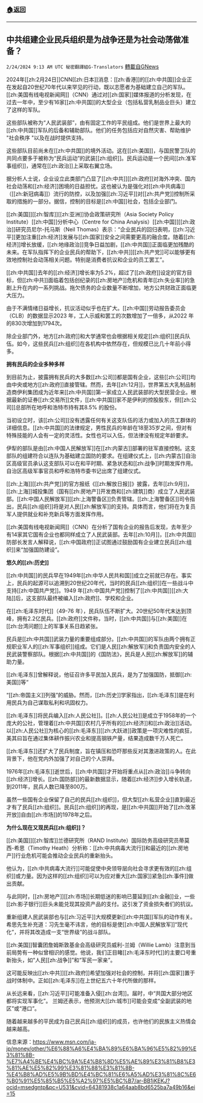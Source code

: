 ###  [:house:返回](README.md)
---


## 中共组建企业民兵组织是为战争还是为社会动荡做准备？
`2/24/2024 9:13 AM UTC 秘密翻譯組G-Translators` [轉載自GNews](https://gnews.org/articles/2337559)

2024年[[zh:2月24日]]CNN[[zh:日本]]消息：[[zh:香港]]的[[zh:中共国]]企业正在发起自20世纪70年代以来罕见的行动，既以志愿者为基础建立自己的军队。[[zh:美国有线电视新闻网]]（CNN）通过对[[zh:国家]]媒体报道的分析发现，在过去一年中，至少有16家[[zh:中共国]]的大型企业（包括私营乳制品业巨头）建立了这样的军队。

这些部队被称为“人民武装部”，由有固定工作的平民组成。他们是世界上最大的[[zh:中共国]]军队的后备和辅助部队。他们的任务包括应对自然灾害、帮助维护 "社会秩序 "以及在战时提供支持。

这些部队目前尚未在[[zh:中共国]]的境外活动。这在[[zh:美国]]，与国民警卫队的共同点要多于被称为“民兵运动”的武装[[zh:组织]]。民兵运动是一个民间[[zh:准军事组织]]，通常在[[zh:政治]]上采取右翼立场。

据分析人士说，企业设立此类部门凸显了[[zh:中共]][[zh:政府]]对海外冲突、国内社会动荡和[[zh:经济]]困境的日益担忧。这也被认为是强化对[[zh:中共病毒]]（[[zh:新冠病毒]]）流行的防控，以及加强[[zh:习近平]]对[[zh:共产党]]控制所采取的措施的一部分。据信，控制的目标是[[zh:中国]]社会，包括企业部门。

[[zh:美国]][[zh:智库]][[zh:亚洲]]协会政策研究所（Asia Society Policy Institute）[[zh:中国]]分析中心（Centre for China Analysis）[[zh:中国]][[zh:政治]]研究员尼尔\-托马斯（Neil Thomas）表示：“企业民兵的回归表明，[[zh:习近平]]更加注重[[zh:经济]]发展与[[zh:国家]]安全之间需要更高的融合度。随着[[zh:经济]]增长放缓，[[zh:地缘政治]]竞争日益加剧，[[zh:中共国]]正面临更加残酷的未来。在军队指挥下的企业民兵的帮助下，[[zh:中共]][[zh:共产党]]可以能够更有效地控制社会动荡相关问题。特别是消费者抗议和企业的员工罢工”。

[[zh:中共国]]去年的[[zh:经济]]增长率为5.2%，超过了[[zh:政府]]设定的官方目标，但[[zh:中共]]面临着包括创纪录的[[zh:房地产]]危机和青年[[zh:失业率]]的急剧上升在内的一系列挑战。拖欠债务的企业数量不断增加，地方公共财政正面临更大压力。

由于不满情绪日益增长，抗议活动似乎也在扩大。[[zh:中国]]劳动报告委员会（CLB）的数据显示2023 年，工人示威和罢工的次数增加了一倍多，从2022 年的830次增加到1794次。

除企业部门外，地方[[zh:政府]]和大学通常也会根据相关规定[[zh:组织]]民兵队伍。如今，这些民兵[[zh:组织]]在各机构中依然存在，但规模已比几十年前小得多。

**拥有民兵的企业多种多样**

到目前为止，披露拥有民兵的大多数[[zh:公司]]都是国有企业，这些[[zh:公司]]均由中央或地方[[zh:政府]]直接管辖。然而，去年[[zh:12月]]，世界第五大乳制品制造商伊利集团成为近年来[[zh:中共国]]第一家成立人民武装部的大型民营企业。根据最新的证券[[zh:交易所]]文件，[[zh:中共国]]家不是伊利的控股股东，但[[zh:公司]]总部所在地呼和浩特市持有其8.5% 的股份。

当初设立时，该[[zh:公司]]没有透露任何有关这支队伍的活力或加入的员工群体的详细信息。[[zh:中共国]]的法律规定，男性民兵的年龄在18至35岁之间，但对有特殊技能的人会有一定的灵活性。女性也可以入伍，但法律没有规定年龄要求。

伊犁的部队是由[[zh:中国人民解放军]]在[[zh:内蒙古]]部署的驻军直接控制。这支部队的组建符合以连队为基础建立国防的要求。在组建仪式上，[[zh:内蒙古]]自治区高级官员承认这支部队可以在和平时期、紧急状态和[[zh:战争]]时期发挥作用。自治区高级军事官员和呼和浩特市委书记出席了组建仪式。

[[zh:上海]][[zh:共产党]]的官方报纸《[[zh:解放日报]]》披露，去年[[zh:9月]]，[[zh:上海]]城投集团（国有[[zh:房地产]]开发商和[[zh:建筑]]商）成立了人民武装部。[[zh:中国人民解放军]][[zh:上海警备区]]负责管辖。[[zh:上海警备区]]司令指出，民兵[[zh:组织]]将是对人民[[zh:解放军]]的支持。具体而言，他们将在为复员军人提供就业和补充新兵等方面发挥作用。

[[zh:美国有线电视新闻网]]（CNN）在分析了国有企业的报告后发现，去年至少有14家其它国有企业也都同样成立了人民武装部。去年[[zh:10月]]，[[zh:中共国]]防部长发言人解释说，[[zh:中国政府]]正试图通过鼓励国有企业建立民兵[[zh:组织]]来“加强国防建设”。

**悠久的[[zh:历史]]**

[[zh:中共国]]的民兵早在1949年[[zh:中华人民共和国]]成立之前就已存在。事实上，民兵的起源可以追溯到20世纪20年代，当时的民兵[[zh:组织]]在一些战斗中支持[[zh:中国共产党]]。1949 年[[zh:中国共产党]]控制了[[zh:中共国]][[zh:大陆]]后，这支部队最终被编入[[zh:政府]]、学校和企业。

在[[zh:毛泽东时代]]（49-76 年），民兵队伍不断扩大。20世纪50年代末达到顶峰，拥有2.2亿民兵。[[zh:政府]]文件称，当时，[[zh:中共国]]与[[zh:美国]]在[[zh:台湾问题]]上的军事关系日趋紧张。

民兵是[[zh:中共国]]武装力量的重要组成部分。[[zh:中共国]]的军队由两个拥有正规职业军人的[[zh:军事组织]]组成。它们是人民[[zh:解放军]]和负责国内安全的人民武装警察部队。根据[[zh:中共国]]的《国防法》，民兵是人民[[zh:解放军]]的辅助力量。

[[zh:毛泽东]]曾解释说，他征召许多平民加入民兵，是为了加强国防，抵御[[zh:美国]]等“

“[[zh:帝国主义]]列强”的威胁。然而，[[zh:历史]]学家指出，[[zh:毛泽东]]是在利用民兵为自己谋取私利和巩固权力。

[[zh:毛泽东]]将民兵编入[[zh:人民公社]]。[[zh:人民公社]]是成立于1958年的一个庞大的公社，管理着[[zh:中共国]]农村几乎所有的[[zh:经济]]和[[zh:政治]]活动。以[[zh:人民公社]]为核心的[[zh:毛泽东]][[zh:大跃进]]政策是一项灾难性的疯狂，美其曰旨在通过集体耕作振兴农业和提高钢铁产量，结果造成数千万人死亡。

[[zh:毛泽东]]还扩大了民兵制度，旨在镇压和恐吓那些反对其激进政策的人。在此背景下，他在党内外加强了对自己的个人崇拜。

1976年[[zh:毛泽东]]逝世后，[[zh:中共国]]才开始将重点从[[zh:政治]]斗争转向[[zh:经济]]增长。[[zh:国防部]]的最新数据显示，随着[[zh:经济]]步入增长轨道，到2011年，民兵人数已降至800万。

虽然一些国有企业保留了自己的民兵[[zh:组织]]，但大型[[zh:私营企业]]直到最近才有了民兵[[zh:组织]]。民兵[[zh:组织]]的再现，是[[zh:中共国]]开始了[[zh:改革开放]]自由[[zh:市场]]的1978年之后。

**为什么现在又现民兵[[zh:组织]]？**

[[zh:美国]][[zh:智库]]兰德研究所（RAND Institute）国际防务高级研究员蒂莫西\-希思（Timothy Heath）分析称：[[zh:中共病毒大流行]]和最近的[[zh:房地产]]行业危机可能会推动企业民兵的重新抬头。

他认为，[[zh:中共病毒大流行]]可能促使中央领导层向社会寻求更有效的[[zh:组织]]或力量。因为这样的[[zh:组织]]可以为应对重大[[zh:国家]]紧急[[zh:事件]]做出贡献。

与此同时，[[zh:房地产]][[zh:市场]]长期低迷的影响已蔓延到[[zh:金融]]业，一些[[zh:影子银行]]巨头未能兑现其投资产品的支付。这引发了资金损失者们的抗议。

重新组建人民武装部也与[[zh:习近平]]大规模更新[[zh:中共国]]军队的动作有关。希思先生补充道：习先生毫不讳言，他的目标是使[[zh:中国人民解放军]]“现代化”，并将其改造成一支“世界级”的战斗部队。

[[zh:美国]]智囊团詹姆斯敦基金会高级研究员威利\-兰姆（Willie Lamb）注意到当前局势有一种似曾相识的感觉。他说，我们正目睹[[zh:毛泽东时代]]的主要口号重新抬头，如“人民[[zh:战争]]”和“军民一家亲”。

这可能反映出[[zh:中共]][[zh:政府]]希望加强对社会的控制，并将[[zh:国家]]置于战时体制中。正如[[zh:毛泽东]]在上世纪五六十年代所做的那样。

从长远来看，[[zh:习近平]]可能准备入侵[[zh:台湾]]。届时，中“共国大部分地区都将实现军事化”。 兰姆还表示，他预测大[[zh:城市]]可能会变成“全副武装的地区”或“港口”。

随着越来越多的平民成为自己民兵[[zh:组织]]的成员，也许他们的民族主义热情会越来越高。

信息来源：https://www.msn.com/ja-jp/money/other/%E6%88%A6%E4%BA%89%E6%BA%96%E5%82%99%E3%81%8B-%E7%A4%BE%E4%BC%9A%E4%B8%8D%E5%AE%89%E3%81%B8%E3%81%AE%E5%82%99%E3%81%88%E3%81%8B-%E4%B8%AD%E5%9B%BD%E4%BC%81%E6%A5%AD%E3%81%8C%E6%B0%91%E5%85%B5%E5%A2%97%E5%BC%B7/ar-BB1iKEKJ?ocid=msedgntp&pc=U531&cvid=64381938c1a64aab8bd6525ba7a49b16&ei=15
